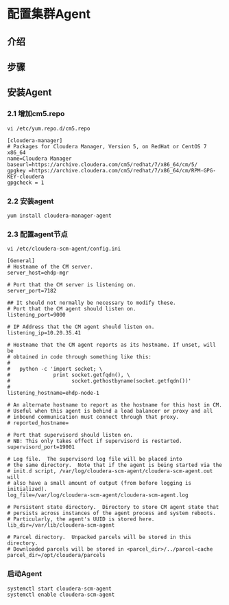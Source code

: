 # 配置集群Agent
## 介绍

## 步骤
## 安装Agent
### 2.1 增加cm5.repo

```
vi /etc/yum.repo.d/cm5.repo
```

```
[cloudera-manager]
# Packages for Cloudera Manager, Version 5, on RedHat or CentOS 7 x86_64
name=Cloudera Manager
baseurl=https://archive.cloudera.com/cm5/redhat/7/x86_64/cm/5/
gpgkey =https://archive.cloudera.com/cm5/redhat/7/x86_64/cm/RPM-GPG-KEY-cloudera
gpgcheck = 1
```

### 2.2 安装agent
```
yum install cloudera-manager-agent
```

### 2.3 配置agent节点

```vi /etc/cloudera-scm-agent/config.ini ```

```
[General]
# Hostname of the CM server.
server_host=ehdp-mgr

# Port that the CM server is listening on.
server_port=7182

## It should not normally be necessary to modify these.
# Port that the CM agent should listen on.
listening_port=9000

# IP Address that the CM agent should listen on.
listening_ip=10.20.35.41

# Hostname that the CM agent reports as its hostname. If unset, will be
# obtained in code through something like this:
#
#   python -c 'import socket; \
#              print socket.getfqdn(), \
#                    socket.gethostbyname(socket.getfqdn())'
#
listening_hostname=ehdp-node-1

# An alternate hostname to report as the hostname for this host in CM.
# Useful when this agent is behind a load balancer or proxy and all
# inbound communication must connect through that proxy.
# reported_hostname=

# Port that supervisord should listen on.
# NB: This only takes effect if supervisord is restarted.
supervisord_port=19001

# Log file.  The supervisord log file will be placed into
# the same directory.  Note that if the agent is being started via the
# init.d script, /var/log/cloudera-scm-agent/cloudera-scm-agent.out will
# also have a small amount of output (from before logging is initialized).
log_file=/var/log/cloudera-scm-agent/cloudera-scm-agent.log

# Persistent state directory.  Directory to store CM agent state that
# persists across instances of the agent process and system reboots.
# Particularly, the agent's UUID is stored here.
lib_dir=/var/lib/cloudera-scm-agent

# Parcel directory.  Unpacked parcels will be stored in this directory.
# Downloaded parcels will be stored in <parcel_dir>/../parcel-cache
parcel_dir=/opt/cloudera/parcels
```

### 启动Agent
```
systemctl start cloudera-scm-agent
systemctl enable cloudera-scm-agent
```